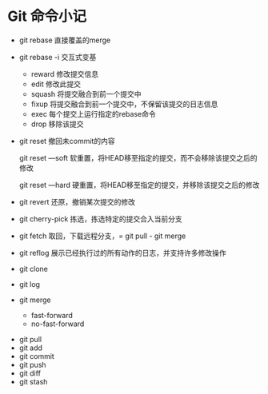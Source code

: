 # Git 命令小记

* git rebase    直接覆盖的merge

* git rebase -i    交互式变基

  * reward    修改提交信息
  * edit    修改此提交
  * squash    将提交融合到前一个提交中
  * fixup    将提交融合到前一个提交中，不保留该提交的日志信息
  * exec    每个提交上运行指定的rebase命令
  * drop    移除该提交

* git reset    撤回未commit的内容

  git reset —soft    软重置，将HEAD移至指定的提交，而不会移除该提交之后的修改

  git reset —hard    硬重置，将HEAD移至指定的提交，并移除该提交之后的修改

* git revert    还原，撤销某次提交的修改

* git cherry-pick    拣选，拣选特定的提交合入当前分支

* git fetch    取回，下载远程分支，= git pull - git merge

* git reflog    展示已经执行过的所有动作的日志，并支持许多修改操作

- git clone

- git log
- git merge
  - fast-forward
  - no-fast-forward

* git pull
* git add
* git commit 
* git push
* git diff
* git stash